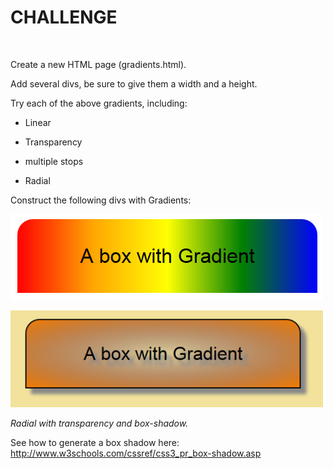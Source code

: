 CHALLENGE
=========

 

Create a new HTML page (gradients.html).

Add several divs, be sure to give them a width and a height.

Try each of the above gradients, including:

-   Linear

-   Transparency

-   multiple stops

-   Radial  
    

Construct the following divs with Gradients:

![](img/img1.png)

![](img/img2.png)

*Radial with transparency and box-shadow.*

  
See how to generate a box shadow here:  
<http://www.w3schools.com/cssref/css3_pr_box-shadow.asp>
